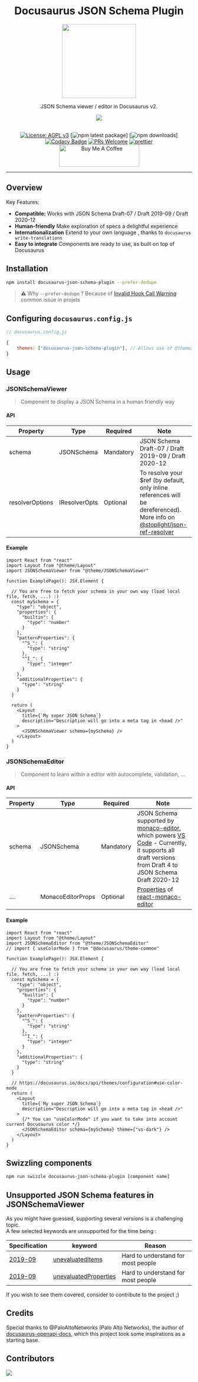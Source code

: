 <h1 align="center">Docusaurus JSON Schema Plugin</h1>

<div align="center">
<img width="200" src="https://user-images.githubusercontent.com/9343811/165975569-1bc29814-884c-4931-83df-860043b625b7.svg" />
</div>

<div align="center">

JSON Schema viewer / editor in Docusaurus v2.

<img src="https://img.shields.io/badge/dynamic/json?style=for-the-badge&logo=meta&color=blueviolet&label=Docusaurus&query=peerDependencies%5B%22%40docusaurus%2Fcore%22%5D&url=https%3A%2F%2Fraw.githubusercontent.com%2Fjy95%2Fdocusaurus-json-schema-plugin%2Fmain%2Fpackage.json" />
<br/><br/>

[![License: AGPL v3](https://img.shields.io/badge/License-AGPL_v3-blue.svg)](https://github.com/jy95/docusaurus-json-schema-plugin/blob/main/LICENSE) [![npm latest package](https://img.shields.io/npm/v/docusaurus-json-schema-plugin/latest.svg)] [![npm downloads](https://img.shields.io/npm/dm/docusaurus-json-schema-plugin.svg)] [![Codacy Badge](https://app.codacy.com/project/badge/Grade/43d9fa27054841f5a884afc88188ef01)](https://www.codacy.com/gh/jy95/docusaurus-json-schema-plugin/dashboard?utm_source=github.com&amp;utm_medium=referral&amp;utm_content=jy95/docusaurus-json-schema-plugin&amp;utm_campaign=Badge_Grade) [![PRs Welcome](https://img.shields.io/badge/PRs-welcome-brightgreen.svg)](https://github.com/jy95/docusaurus-json-schema-plugin/blob/main/CONTRIBUTING.md) [![prettier](https://img.shields.io/badge/code_style-prettier-ff69b4.svg)](https://github.com/prettier/prettier) <a href="https://www.buymeacoffee.com/GPFR" target="_blank"><img src="https://cdn.buymeacoffee.com/buttons/v2/default-yellow.png" alt="Buy Me A Coffee" style="height: 60px !important;width: 217px !important;" ></a>
<br />

</div>



---

## Overview

Key Features:

- **Compatible:** Works with JSON Schema Draft-07 / Draft 2019-09 / Draft 2020-12
- **Human-friendly** Make exploration of specs a delightful experience
- **Internationalization** Extend to your own language , thanks to `docusaurus write-translations`
- **Easy to integrate** Components are ready to use, as built on top of Docusaurus

## Installation

```bash
npm install docusaurus-json-schema-plugin --prefer-dedupe
```

> ⚠️ Why `--prefer-dedupe` ? Because of [Invalid Hook Call Warning](https://reactjs.org/warnings/invalid-hook-call-warning.html) common issue in projets

## Configuring `docusaurus.config.js`

```js
// docusaurus.config.js

{
    themes: ["docusaurus-json-schema-plugin"], // Allows use of @theme/JSONSchemaEditor or @theme/JSONSchemaViewer
}

```

## Usage

### JSONSchemaViewer

> Component to display a JSON Schema in a human friendly way

#### API

| Property        | Type          | Required  | Note                                                    |
|-----------------|---------------|-----------|---------------------------------------------------------|
| schema          | JSONSchema    | Mandatory | JSON Schema Draft-07 / Draft 2019-09 / Draft 2020-12    |
| resolverOptions | IResolverOpts | Optional  | To resolve your $ref (by default, only inline references will be dereferenced). More info on [@stoplight/json-ref-resolver](https://github.com/stoplightio/json-ref-resolver)  |

#### Example 
```tsx
import React from "react"
import Layout from "@theme/Layout"
import JSONSchemaViewer from "@theme/JSONSchemaViewer"

function ExamplePage(): JSX.Element {

  // You are free to fetch your schema in your own way (load local file, fetch, ...) :)
  const mySchema = {
    "type": "object",
    "properties": {
      "builtin": {
        "type": "number"
      }
    },
    "patternProperties": {
      "^S_": {
        "type": "string"
      },
      "^I_": {
        "type": "integer"
      }
    },
    "additionalProperties": {
      "type": "string"
    }
  }

  return (
    <Layout
      title={`My super JSON Schema`}
      description="Description will go into a meta tag in <head />"
    >
      <JSONSchemaViewer schema={mySchema} />
    </Layout>
  )
}
```

### JSONSchemaEditor

> Component to learn within a editor with autocomplete, validation, ...

#### API

| Property        | Type              | Required  | Note                                               |
|-----------------|-------------------|-----------|----------------------------------------------------|
| schema          | JSONSchema        | Mandatory | JSON Schema supported by [monaco-editor](https://github.com/microsoft/monaco-editor), which powers [VS Code](https://code.visualstudio.com/Docs/languages/json#_json-schemas-and-settings) - Currently, it supports all draft versions from Draft 4 to JSON Schema Draft 2020-12  |
| ....            | MonacoEditorProps | Optional  | [Properties](https://github.com/react-monaco-editor/react-monaco-editor#properties) of [react-monaco-editor](https://github.com/react-monaco-editor/react-monaco-editor) | 

#### Example
```tsx
import React from "react"
import Layout from "@theme/Layout"
import JSONSchemaEditor from "@theme/JSONSchemaEditor"
// import { useColorMode } from "@docusaurus/theme-common"

function ExamplePage(): JSX.Element {

  // You are free to fetch your schema in your own way (load local file, fetch, ...) :)
  const mySchema = {
    "type": "object",
    "properties": {
      "builtin": {
        "type": "number"
      }
    },
    "patternProperties": {
      "^S_": {
        "type": "string"
      },
      "^I_": {
        "type": "integer"
      }
    },
    "additionalProperties": {
      "type": "string"
    }
  }

  // https://docusaurus.io/docs/api/themes/configuration#use-color-mode
  return (
    <Layout
      title={`My super JSON Schema`}
      description="Description will go into a meta tag in <head />"
    >
      {/* You can "useColorMode" if you want to take into account current Docusaurus color */}
      <JSONSchemaEditor schema={mySchema} theme={"vs-dark"} />
    </Layout>
  )
}
```

## Swizzling components

```bash
npm run swizzle docusaurus-json-schema-plugin [component name]
```

## Unsupported JSON Schema features in JSONSchemaViewer

As you might have guessed, supporting several versions is a challenging topic.  
A few selected keywords are unsupported for the time being :

| Specification   | keyword                   | Reason    |
|-----------------|---------------------------|-----------|
| [2019-09](https://json-schema.org/draft/2019-09/release-notes.html)          | [unevaluatedItems](https://json-schema.org/draft/2019-09/json-schema-core.html#rfc.section.9.3.1.3)      | Hard to understand for most people |
| [2019-09](https://json-schema.org/draft/2019-09/release-notes.html)  | [unevaluatedProperties](https://json-schema.org/draft/2019-09/json-schema-core.html#rfc.section.9.3.2.4) | Hard to understand for most people  |

If you wish to see them covered, consider to contribute to the project ;)

## Credits

Special thanks to @PaloAltoNetworks (Palo Alto Networks), the author of [docusaurus-openapi-docs](https://github.com/PaloAltoNetworks/docusaurus-openapi-docs), which this project took some inspirations as a starting base.

## Contributors

<a href="https://github.com/jy95/docusaurus-json-schema-plugin/graphs/contributors">
  <img src="https://contrib.rocks/image?repo=jy95/docusaurus-json-schema-plugin" />
</a>
